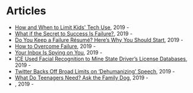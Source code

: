 # Articles

* [How and When to Limit Kids' Tech Use](https://www.nytimes.com/guides/smarterliving/family-technology?action=click&module=Smarter%20Living&pgtype=Homepage), 2019 - 
* [What if the Secret to Success Is Failure?](https://www.nytimes.com/2011/09/18/magazine/what-if-the-secret-to-success-is-failure.html), 2019 - 
* [Do You Keep a Failure Résumé? Here’s Why You Should Start](https://www.nytimes.com/2019/02/03/smarter-living/failure-resume.html), 2019 - 
* [How to Overcome Failure](https://www.nytimes.com/guides/working-womans-handbook/how-to-overcome-failure), 2019 - 
* [Your Inbox Is Spying on You](https://www.nytimes.com/2019/07/09/opinion/email-tracking.html), 2019 - 
* [ICE Used Facial Recognition to Mine State Driver’s License Databases](https://www.nytimes.com/2019/07/07/us/politics/ice-drivers-licenses-facial-recognition.html), 2019 - 
* [Twitter Backs Off Broad Limits on ‘Dehumanizing’ Speech](https://www.nytimes.com/2019/07/09/technology/twitter-ban-speech-dehumanizing.html), 2019 - 
* [What Do Teenagers Need? Ask the Family Dog](https://www.nytimes.com/2019/07/04/well/family/teenagers-pets-dogs.html), 2019 - 
* [](), 2019 - 
